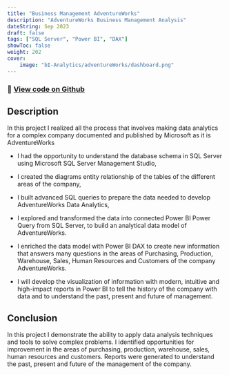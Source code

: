 ```yaml
---
title: "Business Management AdventureWorks"
description: "AdventureWorks Business Management Analysis"
dateString: Sep 2023
draft: false
tags: ["SQL Server", "Power BI", "DAX"]
showToc: false
weight: 202
cover:
    image: "bI-Analytics/adventureWorks/dashboard.png"
--- 
```

### 🔗 [View code on Github](https://github.com/dasanmiguelv/data-analytics/tree/main/adventure-works)

## Description
In this project I realized all the process that involves making data analytics for a complex company documented and published by Microsoft as it is AdventureWorks

* I had the opportunity to understand the database schema in SQL Server using Microsoft SQL Server Management Studio,

* I created the diagrams entity relationship of the tables of the different areas of the company,

* I built advanced SQL queries to prepare the data needed to develop AdventureWorks Data Analytics,

* I explored and transformed the data into connected Power BI Power Query from SQL Server, to build an analytical data model of AdventureWorks.

* I enriched the data model with Power BI DAX to create new information that answers many questions in the areas of Purchasing, Production, Warehouse, Sales, Human Resources and Customers of the company AdventureWorks.

* I will develop the visualization of information with modern, intuitive and high-impact reports in Power BI to tell the history of the company with data and to understand the past, present and future of management.

## Conclusion

In this project I demonstrate the ability to apply data analysis techniques and tools to solve complex problems. I identified opportunities for improvement in the areas of purchasing, production, warehouse, sales, human resources and customers. Reports were generated to understand the past, present and future of the management of the company.